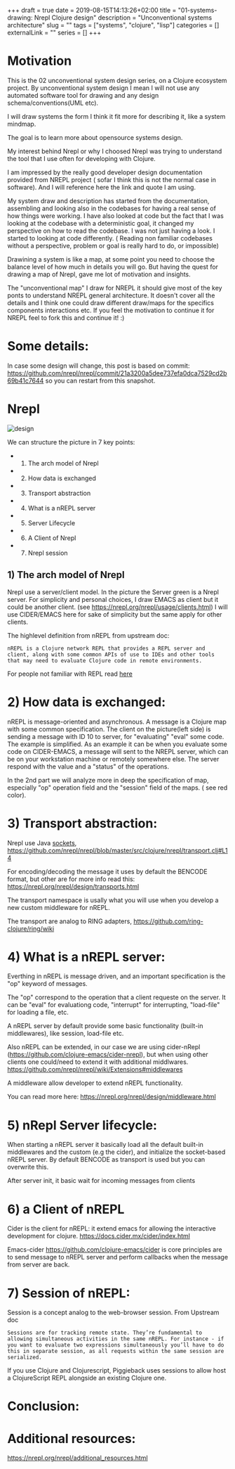 +++ 
draft = true
date = 2019-08-15T14:13:26+02:00
title = "01-systems-drawing: Nrepl Clojure design"
description = "Unconventional systems architecture"
slug = "" 
tags = ["systems", "clojure",  "lisp"]
categories = []
externalLink = ""
series = []
+++

# Motivation

This is the 02 unconventional system design series, on a Clojure ecosystem project.
By unconventional system design I mean I will not use any automated software tool for drawing and any design schema/conventions(UML etc).

I will draw systems the form I think it fit more for describing it, like a system mindmap.

The goal is to learn more about opensource systems design.

My interest behind Nrepl or why I choosed Nrepl was trying to understand the tool that I use often for developing with Clojure.

I am impressed by the really good developer design documentation provided from NREPL project ( sofar I think this is not the normal case in software).
And I will reference here the link and quote I am using.

My system draw and description has started from the documentation, assembling and looking also in the codebases for having a real sense of how things were working.
I have also looked at code but the fact that I was looking at the codebase with a deterministic goal, it changed my perspective on how to read the codebase. I was not just having a look.
I started to looking at code differently. ( Reading non familiar codebases without a perspective, problem or goal is really hard to do, or impossible)

Drawining a system is like a map, at some point you need to choose the balance level of how much in details you will go. But having the quest for drawing a map of Nrepl, gave me lot of motivation and insights.

The "unconventional map" I draw for NREPL it should give most of the key ponts to understand NREPL general architecture. It doesn't cover all the details and I think one could draw different draw/maps for the specifics components interactions etc. 
If you feel the motivation to continue it for NREPL feel to fork this and continue it! :)

# Some details:

In case some design will change, this post is based on commit: https://github.com/nrepl/nrepl/commit/21a3200a5dee737efa0dca7529cd2b69b41c7644
so you can restart from this snapshot.

# Nrepl 
![design](/nrepl.jpeg)

We can structure the picture in 7 key points:

* 1) The arch model of Nrepl
* 2) How data is exchanged
* 3) Transport abstraction
* 4) What is a nREPL server
* 5) Server Lifecycle
* 6) A Client of Nrepl
* 7) Nrepl session

## 1) The arch model of Nrepl

Nrepl use a server/client model. In the picture the Server green is a Nrepl server.
For simplicity and personal choices, I draw EMACS as client but it could be another client. (see https://nrepl.org/nrepl/usage/clients.html)
I will use CIDER/EMACS here for sake of simplicity but the same apply for other clients.

The highlevel definition from nREPL from upstream doc:

```
nREPL is a Clojure network REPL that provides a REPL server and client, along with some common APIs of use to IDEs and other tools that may need to evaluate Clojure code in remote environments.
```

For people not familiar with REPL read [here](https://en.wikipedia.org/wiki/Read%E2%80%93eval%E2%80%93print_loop) 


# 2) How data is exchanged:

nREPL is  message-oriented and asynchronous.
A message is a Clojure map with some common specification.
The client on the picture(left side) is sending a message with ID 10 to server,  for "evaluating" "eval" some code. The example is simplified.
As an example it can be when you evaluate some code on CIDER-EMACS, a message will sent to the NREPL server, which can be on your workstation machine or remotely somewhere else. The server respond with the value and a "status" of the operations.

In the 2nd part we will analyze more in deep the specification of map, especially "op" operation field and the "session" field of the maps. ( see red color).

# 3) Transport abstraction:

Nrepl use Java [sockets](https://en.wikipedia.org/wiki/Network_socket), https://github.com/nrepl/nrepl/blob/master/src/clojure/nrepl/transport.clj#L14

For encoding/decoding the message it uses by default the BENCODE format, but other are for more info read this: https://nrepl.org/nrepl/design/transports.html

The transport namespace is usally what you will use when you develop a new custom middleware for nREPL.

The transport are analog to RING adapters, https://github.com/ring-clojure/ring/wiki

# 4) What is a nREPL server:

Everthing in nREPL is message driven, and an important specification is the "op" keyword of messages.

The "op" correspond to the operation that a client requeste on the server. It can be "eval" for evaluationg code, "interrupt" for interrupting, "load-file" for loading a file, etc. 

A nREPL server by default provide some basic functionality (built-in middlewares), like session, load-file etc.

Also nREPL can be extended, in our case we are using cider-nRepl (https://github.com/clojure-emacs/cider-nrepl), but when using other clients one could/need to  extend it with additional middlwares. https://github.com/nrepl/nrepl/wiki/Extensions#middlewares

A middleware allow developer to extend nREPL functionality.

You can read more here: https://nrepl.org/nrepl/design/middleware.html

# 5) nRepl Server lifecycle:

When starting a nREPL server it basically load all the default built-in middlewares and the custom (e.g the cider), and initialize the socket-based nREPL server.
By default BENCODE as transport is used but you can overwrite this.

After server init, it basic wait for incoming messages from clients

# 6) a Client of nREPL

Cider is the client for nREPL: it extend emacs for allowing the interactive development for clojure. https://docs.cider.mx/cider/index.html

Emacs-cider  https://github.com/clojure-emacs/cider is core principles are to send message to nREPL server and perform callbacks when the message from server are back.

# 7) Session of nREPL:

Session is a concept analog to the web-browser session.
From Upstream doc

`
Sessions are for tracking remote state. They’re fundamental to allowing simultaneous activities in the same nREPL. For instance - if you want to evaluate two expressions simultaneously you’ll have to do this in separate session, as all requests within the same session are serialized.
`

If you use Clojure and Clojurescript, Piggieback uses sessions to allow host a ClojureScript REPL alongside an existing Clojure one.



# Conclusion:


# Additional resources:

https://nrepl.org/nrepl/additional_resources.html
